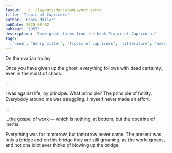 ```yaml
---
layout: ../../layouts/MarkdownLayout.astro
title: 'Tropic of Capricorn'
author: 'Henry Miller'
pubDate: 2025-08-02
pubYear: '1957'
description: 'Some great lines from the book Tropic of Capricorn.'
tags:
  ['book', 'henry miller', 'tropic of capricorn', 'litterature', 'american litterature']
---
```


On the ovarian trolley

Once you have given up the ghost, everything follows with dead certainty, even in the midst of chaos.

...

I was against life, by principe. What principle? The principle of futility. Everybody around me was struggling. I myself never made an effort.

...

...the gospel of work — which is nothing, at bottom, but the doctrine of inertia.

Everything was for tomorrow, but tomorrow never came. The present was only a bridge and on this bridge they are still groaning, as the world groans, and not one idiot ever thinks of blowing up the bridge.
